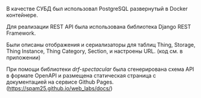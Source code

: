 В качестве СУБД был использовал PostgreSQL развернутый в Docker контейнере.

Для реализации REST API была использована библиотека Django REST Framework.

Были описаны отображения и сериализаторы для таблиц Thing, Storage, Thing Instance, Thing Category, Section, и настроены URL. (код см. в приложении)

При помощи библиотеки *drf-spectacular* была сгенерирована схема API в формате OpenAPI и размещена статическая страница с документацией на сервисе Github Pages. (https://spam25.github.io/web_labs/docs/)